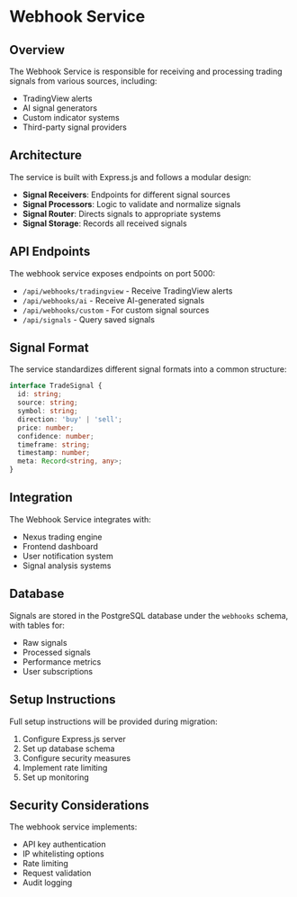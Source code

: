 # Webhook Service

## Overview

The Webhook Service is responsible for receiving and processing trading signals from various sources, including:
- TradingView alerts
- AI signal generators
- Custom indicator systems
- Third-party signal providers

## Architecture

The service is built with Express.js and follows a modular design:

- **Signal Receivers**: Endpoints for different signal sources
- **Signal Processors**: Logic to validate and normalize signals
- **Signal Router**: Directs signals to appropriate systems
- **Signal Storage**: Records all received signals

## API Endpoints

The webhook service exposes endpoints on port 5000:

- `/api/webhooks/tradingview` - Receive TradingView alerts
- `/api/webhooks/ai` - Receive AI-generated signals
- `/api/webhooks/custom` - For custom signal sources
- `/api/signals` - Query saved signals

## Signal Format

The service standardizes different signal formats into a common structure:

```typescript
interface TradeSignal {
  id: string;
  source: string;
  symbol: string;
  direction: 'buy' | 'sell';
  price: number;
  confidence: number;
  timeframe: string;
  timestamp: number;
  meta: Record<string, any>;
}
```

## Integration

The Webhook Service integrates with:
- Nexus trading engine
- Frontend dashboard
- User notification system
- Signal analysis systems

## Database

Signals are stored in the PostgreSQL database under the `webhooks` schema, with tables for:
- Raw signals
- Processed signals
- Performance metrics
- User subscriptions

## Setup Instructions

Full setup instructions will be provided during migration:
1. Configure Express.js server
2. Set up database schema
3. Configure security measures
4. Implement rate limiting
5. Set up monitoring

## Security Considerations

The webhook service implements:
- API key authentication
- IP whitelisting options
- Rate limiting
- Request validation
- Audit logging